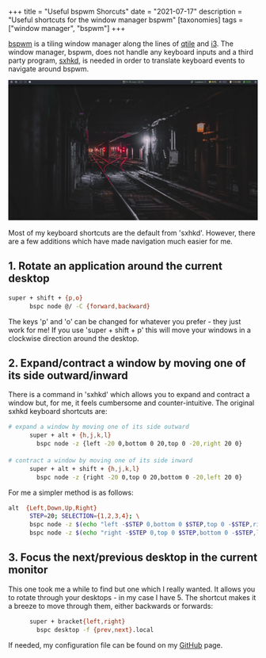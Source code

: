 +++
title = "Useful bspwm Shorcuts"
date = "2021-07-17"
description = "Useful shortcuts for the window manager bspwm"
[taxonomies]
tags = ["window manager", "bspwm"]
+++

[bspwm](https://github.com/baskerville/bspwm) is a tiling window manager along the lines of [qtile](https://dajhub.co.uk/2021/07/03/Qtile-in-Manjaro.html) and [i3](https://i3wm.org).  The window manager, bspwm, does not handle any keyboard inputs and a third party program, [sxhkd](https://github.com/baskerville/sxhkd), is needed in order to translate keyboard events to navigate around bspwm.


![bspwm](bspwm.webp)

Most of my keyboard shortcuts are the default from 'sxhkd'.  However, there are a few additions which have made navigation much easier for me.

## 1. Rotate an application around the current desktop
      
```bash
super + shift + {p,o}
      bspc node @/ -C {forward,backward}
```
The keys 'p' and 'o' can be changed for whatever you prefer - they just work for me!  If you use 'super + shift + p' this will move your windows in a clockwise direction around the desktop.

## 2. Expand/contract a window by moving one of its side outward/inward
There is a command in 'sxhkd' which allows you to expand and contract a window but, for me, it feels cumbersome and counter-intuitive.  The original sxhkd keyboard shortcuts are:

```bash
# expand a window by moving one of its side outward
      super + alt + {h,j,k,l}
      	bspc node -z {left -20 0,bottom 0 20,top 0 -20,right 20 0}

# contract a window by moving one of its side inward
      super + alt + shift + {h,j,k,l}
      	bspc node -z {right -20 0,top 0 20,bottom 0 -20,left 20 0}
```

For me a simpler method is as follows:

```bash
alt  {Left,Down,Up,Right}
      STEP=20; SELECTION={1,2,3,4}; \
      bspc node -z $(echo "left -$STEP 0,bottom 0 $STEP,top 0 -$STEP,right $STEP 0" | cut -d',' -f$SELECTION) || \
      bspc node -z $(echo "right -$STEP 0,top 0 $STEP,bottom 0 -$STEP,left $STEP 0" | cut -d',' -f$SELECTION)
```

## 3. Focus the next/previous desktop in the current monitor
This one took me a while to find but one which I really wanted.  It allows you to rotate through your desktops - in my case I have 5.  The shortcut makes it a breeze to move through them, either backwards or forwards:

```bash
      super + bracket{left,right}
      	bspc desktop -f {prev,next}.local
```

If needed, my configuration file can be found on my [GitHub](https://github.com/dajhub/dotfiles/blob/646ed25912b5aedb1752ffaa9dd2a9536c10da60/BSPWM/sxhkd/sxhkdrc) page.
